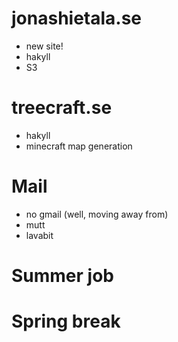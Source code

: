 # jonashietala.se

* new site!
* hakyll
* S3


# treecraft.se

* hakyll
* minecraft map generation


# Mail

* no gmail (well, moving away from)
* mutt
* lavabit


# Summer job


# Spring break

